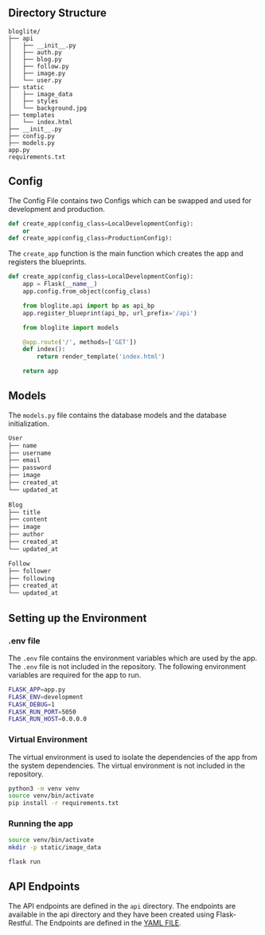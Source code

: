 ## Directory Structure

```
bloglite/
├── api
│   ├── __init__.py
│   ├── auth.py
│   ├── blog.py
│   ├── follow.py
│   ├── image.py
│   └── user.py
├── static
│   ├── image_data
│   ├── styles
│   └── background.jpg
├── templates
│   └── index.html
├── __init__.py
├── config.py
├── models.py
app.py
requirements.txt
```

## Config 
The Config File contains two Configs which can be swapped and used for development and production.

```python 
def create_app(config_class=LocalDevelopmentConfig):
    or
def create_app(config_class=ProductionConfig):
```

The `create_app` function is the main function which creates the app and registers the blueprints.

```python
def create_app(config_class=LocalDevelopmentConfig):
    app = Flask(__name__)
    app.config.from_object(config_class)

    from bloglite.api import bp as api_bp
    app.register_blueprint(api_bp, url_prefix='/api')

    from bloglite import models

    @app.route('/', methods=['GET'])
    def index():
        return render_template('index.html')

    return app
```

## Models
The `models.py` file contains the database models and the database initialization.

```python
User 
├── name
├── username
├── email
├── password
├── image
├── created_at
└── updated_at
 
Blog
├── title
├── content
├── image
├── author
├── created_at
└── updated_at

Follow 
├── follower
├── following
├── created_at
└── updated_at
```

## Setting up the Environment 

### .env file 
The `.env` file contains the environment variables which are used by the app. The `.env` file is not included in the repository.
The following environment variables are required for the app to run.
```bash
FLASK_APP=app.py
FLASK_ENV=development
FLASK_DEBUG=1
FLASK_RUN_PORT=5050
FLASK_RUN_HOST=0.0.0.0
```

### Virtual Environment
The virtual environment is used to isolate the dependencies of the app from the system dependencies. The virtual environment is not included in the repository.

```bash
python3 -m venv venv
source venv/bin/activate
pip install -r requirements.txt
```

### Running the app
```bash
source venv/bin/activate
mkdir -p static/image_data

flask run 
```

## API Endpoints
The API endpoints are defined in the `api` directory. The endpoints are available in the api directory and they have been created using Flask-Restful.
The Endpoints are defined in the [YAML FILE](https://github.com/akhilsrinivasp/bloglite/blob/main/blite.yaml).